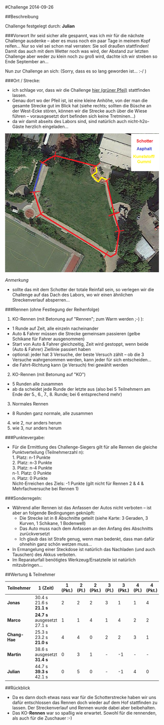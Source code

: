 #Challenge 2014-09-26

##Beschreibung

Challenge festgelegt durch: **Julian**

###Vorwort
Ihr seid sicher alle gespannt, was ich mir für die nächste Challenge ausdenke – aber es muss noch ein paar Tage in meinem Kopf reifen...
Nur so viel sei schon mal verraten: Sie soll draußen stattfinden! Damit das auch mit dem Wetter noch was wird, der Abstand zur letzten Challenge aber weder zu klein noch zu groß wird, dachte ich wir streben so Ende September an...<br>

Nun zur Challenge an sich: (Sorry, dass es so lang geworden ist... :-/ )

###Ort / Strecke:
* ich schlage vor, dass wir die Challenge [hier (grüner Pfeil)](https://maps.google.de/maps?q=52.524479,13.318796) stattfinden lassen.
* Genau dort wo der Pfeil ist, ist eine kleine Anhöhe, von der man die gesamte Strecke gut im Blick hat (siehe rechts; sollten die Büsche an der West-Ecke stören, können wir die Strecke auch über die Wiese führen – vorausgesetzt dort befinden sich keine Tretminen...)
* da wir damit abseits des Labors sind, sind natürlich auch nicht-h2o-Gäste herzlich eingeladen...

<img src="2014-09-26-map.png" />

*Anmerkung*
* sollte das mit dem Schotter der totale Reinfall sein, so verlegen wir die Challenge auf das Dach des Labors, wo wir einen ähnlichen Streckenverlauf absperren...

###Rennen (ohne Festlegung der Reihenfolge)
1. KO-Rennen (mit Betonung auf "Rennen"; zum Warm werden ;-) ):
  * 1 Runde auf Zeit, alle einzeln nacheinander
  * Auto & Fahrer müssen die Strecke gemeinsam passieren (gelbe Schikane für Fahrer ausgenommen)
  * Start von Auto & Fahrer gleichzeitig, Zeit wird gestoppt, wenn beide (Auto & Fahrer) Ziellinie passiert haben
  * optional: jeder hat 3 Versuche, der beste Versuch zählt – ob die 3 Versuche wahrgenommen werden, kann jeder für sich entscheiden...
  * die Fahrt-Richtung kann (je Versuch) frei gewählt werden
2. KO-Rennen (mit Betonung auf "KO")
  * 5 Runden alle zusammen
  * ab da scheidet jede Runde der letzte aus (also bei 5 Teilnehmern am Ende der 5., 6., 7., 8. Runde; bei 6 entsprechend mehr)
3. Normales Rennen
  * 8 Runden ganz normale, alle zusammen
4. wie 2, nur anders herum
5. wie 3, nur anders herum

###Punktevergabe:
-	Für die Ermittlung des Challenge-Siegers gilt für alle Rennen die gleiche Punktverteilung (Teilnehmerzahl n):<br>
                1. Platz: n-1 Punkte<br>
                2. Platz: n-3 Punkte<br>
                3. Platz: n-4 Punkte<br>
                n-1. Platz: 0 Punkte<br>
                n. Platz: 0 Punkte<br>
                Nicht-Erreichen des Ziels: -1 Punkte (gilt nicht für Rennen 2 & 4 & Mehrfachversuche bei Rennen 1)

###Sonderregeln:
* Während aller Rennen ist das Anfassen der Autos nicht verboten – ist aber an folgende Bedingungen geknüpft:
  * Die Strecke ist in 8 Abschnitte geteilt (siehe Karte: 3 Geraden, 3 Kurven, 1 Schikane, 1 Bodenwell)
  * Das Auto muss nach dem Anfassen an den Anfang des Abschnitts zurückversetzt 
  * Ich glaub das ist Strafe genug, wenn man bedenkt, dass man dafür ohnehin ganz schön wetzen muss...
* In Ermangelung einer Steckdose ist natürlich das Nachladen (und auch Tauschen) des Akkus verboten.
* Im Reparaturfall benötigtes Werkzeug/Ersatzteile ist natürlich mitzubringen...

##Wertung & Teilnehmer

Teilnehmer    | 1 (Zeit)                           | 1 (Pkt.) | 2 (Pl.) | 2 (Pkt.) | 3 (Pl.) | 3 (Pkt.) | 4 (Pl.) | 4 (Pkt.) | 5 (Pl.) | 5 (Pkt.) | Ges. (Pl.) | Ges. (Pkt.) | Punkte | Boni  
------------- | ---------------------------------- | -------- | ------- | -------- | ------- | -------- | ------- | -------- | ------- | -------- | ---------- | ----------- | ------ | ------     
**Jonas**     | 30.4 s<br>21.6 s<br>**21.1 s**     | 2        | 2       | 2        | 3       | 1        | 1       | 4        | 1       | 4        | 1          | 13          | 4      |   
**Marco**     | **24.7 s**<br>ausgesetzt<br>27.1 s | 1        | 1       | 4        | 1       | 4        | 2       | 2        | 2       | 2        | 2          | 13          | 2      |            
**Chang-Hae** | 25.3 s<br>23.2 s<br>**21.0 s**     | 4        | 4       | 0        | 2       | 2        | 3       | 1        | 3       | 1        | 3          | 8           | 1      | + 1 (keine Modifikation)
**Martin**    | 38.6 s<br>ausgesetzt<br>**31.4 s** | 0        | 3       | 1        | -       | -1       | -       | -        | -       | -1       | 4          | -1          | 0      |        
**Julian**    | 44.7 s<br>**39.3 s**<br>42.1 s     | 0        | 5       | 0        | -       | -1       | 4       | 0        | -       | -1       | 5          | -2          | 0      | + 1 (Design)               

##Rückblick
* Da es dann doch etwas nass war für die Schotterstrecke haben wir uns dafür entschlossen das Rennen doch wieder auf dem Hof stattfinden zu lassen. Der Streckenverlauf und Rennen wurde dabei aber beibehalten.
* Das KO-**Rennen** war so spaßig wie erwartet. Sowohl für die rennenden, als auch für die Zuschauer :-)
